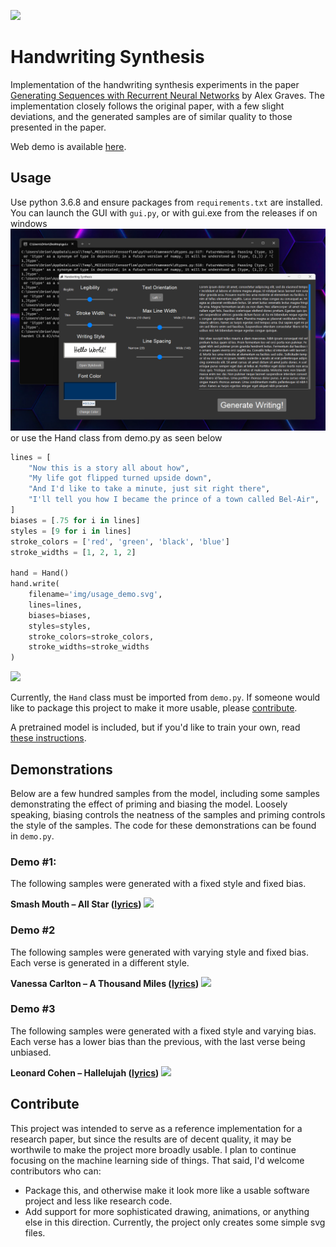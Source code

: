 ![](img/banner.svg)
# Handwriting Synthesis
Implementation of the handwriting synthesis experiments in the paper <a href="https://arxiv.org/abs/1308.0850">Generating Sequences with Recurrent Neural Networks</a> by Alex Graves.  The implementation closely follows the original paper, with a few slight deviations, and the generated samples are of similar quality to those presented in the paper.

Web demo is available <a href="https://seanvasquez.com/handwriting-generation/">here</a>.

## Usage
Use python 3.6.8 and ensure packages from `requirements.txt` are installed. You can launch the GUI with `gui.py`, or with gui.exe from the releases if on windows
![](img/GUIimage.png)
or use the Hand class from demo.py as seen below
```python
lines = [
    "Now this is a story all about how",
    "My life got flipped turned upside down",
    "And I'd like to take a minute, just sit right there",
    "I'll tell you how I became the prince of a town called Bel-Air",
]
biases = [.75 for i in lines]
styles = [9 for i in lines]
stroke_colors = ['red', 'green', 'black', 'blue']
stroke_widths = [1, 2, 1, 2]

hand = Hand()
hand.write(
    filename='img/usage_demo.svg',
    lines=lines,
    biases=biases,
    styles=styles,
    stroke_colors=stroke_colors,
    stroke_widths=stroke_widths
)
```
![](img/usage_demo.svg)

Currently, the `Hand` class must be imported from `demo.py`.  If someone would like to package this project to make it more usable, please [contribute](#contribute).

A pretrained model is included, but if you'd like to train your own, read <a href='https://github.com/sjvasquez/handwriting-synthesis/tree/master/data/raw'>these instructions</a>.

## Demonstrations
Below are a few hundred samples from the model, including some samples demonstrating the effect of priming and biasing the model.  Loosely speaking, biasing controls the neatness of the samples and priming controls the style of the samples. The code for these demonstrations can be found in `demo.py`.

### Demo #1:
The following samples were generated with a fixed style and fixed bias.

**Smash Mouth – All Star (<a href="https://www.azlyrics.com/lyrics/smashmouth/allstar.html">lyrics</a>)**
![](img/all_star.svg)

### Demo #2
The following samples were generated with varying style and fixed bias.  Each verse is generated in a different style.

**Vanessa Carlton – A Thousand Miles (<a href="https://www.azlyrics.com/lyrics/vanessacarlton/athousandmiles.html">lyrics</a>)**
![](img/downtown.svg)

### Demo #3
The following samples were generated with a fixed style and varying bias.  Each verse has a lower bias than the previous, with the last verse being unbiased.

**Leonard Cohen – Hallelujah (<a href="https://www.youtube.com/watch?v=dQw4w9WgXcQ">lyrics</a>)**
![](img/give_up.svg)

## Contribute
This project was intended to serve as a reference implementation for a research paper, but since the results are of decent quality, it may be worthwile to make the project more broadly usable.  I plan to continue focusing on the machine learning side of things.  That said, I'd welcome contributors who can:

  - Package this, and otherwise make it look more like a usable software project and less like research code.
  - Add support for more sophisticated drawing, animations, or anything else in this direction.  Currently, the project only creates some simple svg files.
